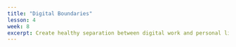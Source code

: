 ```yaml
---
title: "Digital Boundaries"
lesson: 4
week: 8
excerpt: Create healthy separation between digital work and personal life.
---
```

